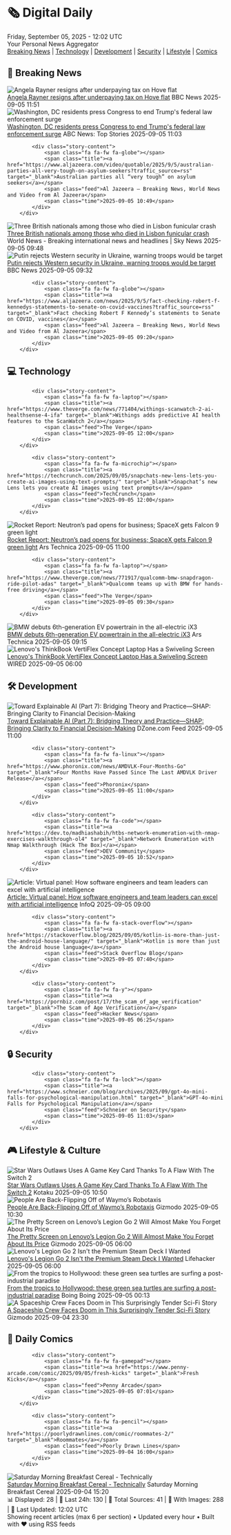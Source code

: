 <!-- Processing 54 RSS feeds at 2025-09-05 12:02:17 UTC -->
<!-- Processing: XKCD -->
<!-- Processing: Saturday Morning Breakfast Cereal -->
<!-- Processing: Penny Arcade -->
<!-- Processing: Garfield -->
<!-- Processing: Questionable Content -->
<!-- Processing: Girl Genius -->
<!-- Processing: CNN Breaking News -->
<!-- Processing: BBC World News -->
<!-- Processing: BBC Breaking News -->
<!-- Processing: Reuters Top News -->
<!-- Processing: Reuters World News -->
<!-- Processing: ABC News Breaking -->
<!-- Processing: Guardian World News -->
<!-- Processing: TechCrunch -->
<!-- Processing: The Verge -->
<!-- Processing: Ars Technica -->
<!-- Processing: Slashdot -->
<!-- Processing: Lobsters Python -->
<!-- Processing: Phoronix Linux News -->
<!-- Processing: DistroWatch -->
<!-- Processing: Linux.com -->
<!-- Processing: Ubuntu Blog -->
<!-- Processing: GitHub Blog -->
<!-- Processing: DZone -->
<!-- Processing: Coding Horror -->
<!-- Processing: Lifehacker -->
<!-- Processing: Gizmodo -->
<!-- Processing: Kotaku -->
<!-- Processing: Boing Boing -->
<!-- Processing: Schneier on Security -->
<!-- Generated 8 new posts out of 30 feeds processed -->
<div class="newspaper-header">
    <h1 class="newspaper-title">🗞️ Digital Daily</h1>
    <div class="newspaper-date">Friday, September 05, 2025 - 12:02 UTC</div>
    <div class="newspaper-subtitle">Your Personal News Aggregator</div>
</div>

<div class="newspaper-nav">
    <a href="#breaking">Breaking News</a> |
    <a href="#tech">Technology</a> |
    <a href="#dev">Development</a> |
    <a href="#security">Security</a> |
    <a href="#lifestyle">Lifestyle</a> |
    <a href="#webcomics">Comics</a>
</div>

<div class="news-section breaking-news" id="breaking">
<h2 class="section-header">🚨 Breaking News</h2>
<div class="stories-container">
<div class="story">
            <img src="https://ichef.bbci.co.uk/ace/standard/240/cpsprodpb/82ab/live/8a7bc150-8a48-11f0-94f4-77b666520245.jpg" alt="Angela Rayner resigns after underpaying tax on Hove flat" class="story-image" loading="lazy" onerror="this.style.display='none'">
            <div class="story-content">
                <span class="fa fa-fw fa-flag"></span>
                <span class="title"><a href="https://www.bbc.com/news/articles/c80gr5emk43o?at_medium=RSS&at_campaign=rss" target="_blank">Angela Rayner resigns after underpaying tax on Hove flat</a></span>
                <span class="feed">BBC News</span>
                <span class="time">2025-09-05 11:51</span>
            </div>
        </div>
<div class="story">
            <img src="https://s.abcnews.com/images/Politics/dc-protest_1757043053956_hpMain_4x3t_384.jpg" alt="Washington, DC residents press Congress to end Trump&#x27;s federal law enforcement surge" class="story-image" loading="lazy" onerror="this.style.display='none'">
            <div class="story-content">
                <span class="fa fa-fw fa-tv"></span>
                <span class="title"><a href="https://abcnews.go.com/Politics/washington-dc-residents-press-congress-end-trumps-federal/story?id=125275192" target="_blank">Washington, DC residents press Congress to end Trump&#x27;s federal law enforcement surge</a></span>
                <span class="feed">ABC News: Top Stories</span>
                <span class="time">2025-09-05 11:03</span>
            </div>
        </div>
<div class="story">
            
            <div class="story-content">
                <span class="fa fa-fw fa-globe"></span>
                <span class="title"><a href="https://www.aljazeera.com/video/quotable/2025/9/5/australian-parties-all-very-tough-on-asylum-seekers?traffic_source=rss" target="_blank">Australian parties all “very tough” on asylum seekers</a></span>
                <span class="feed">Al Jazeera – Breaking News, World News and Video from Al Jazeera</span>
                <span class="time">2025-09-05 10:49</span>
            </div>
        </div>
<div class="story">
            <img src="https://e3.365dm.com/25/04/1920x1080/skynews-breaking-news-breaking_6875336.png?20250820165527" alt="Three British nationals among those who died in Lisbon funicular crash" class="story-image" loading="lazy" onerror="this.style.display='none'">
            <div class="story-content">
                <span class="fa fa-fw fa-satellite"></span>
                <span class="title"><a href="https://news.sky.com/story/three-british-nationals-among-those-who-died-in-lisbon-funicular-crash-13424707" target="_blank">Three British nationals among those who died in Lisbon funicular crash</a></span>
                <span class="feed">World News - Breaking international news and headlines | Sky News</span>
                <span class="time">2025-09-05 09:48</span>
            </div>
        </div>
<div class="story">
            <img src="https://ichef.bbci.co.uk/ace/standard/240/cpsprodpb/f69c/live/b4477700-8a29-11f0-b917-03bcebef22ec.jpg" alt="Putin rejects Western security in Ukraine, warning troops would be target" class="story-image" loading="lazy" onerror="this.style.display='none'">
            <div class="story-content">
                <span class="fa fa-fw fa-earth-americas"></span>
                <span class="title"><a href="https://www.bbc.com/news/articles/czxwl15w2qko?at_medium=RSS&at_campaign=rss" target="_blank">Putin rejects Western security in Ukraine, warning troops would be target</a></span>
                <span class="feed">BBC News</span>
                <span class="time">2025-09-05 09:32</span>
            </div>
        </div>
<div class="story">
            
            <div class="story-content">
                <span class="fa fa-fw fa-globe"></span>
                <span class="title"><a href="https://www.aljazeera.com/news/2025/9/5/fact-checking-robert-f-kennedys-statements-to-senate-on-covid-vaccines?traffic_source=rss" target="_blank">Fact checking Robert F Kennedy’s statements to Senate on COVID, vaccines</a></span>
                <span class="feed">Al Jazeera – Breaking News, World News and Video from Al Jazeera</span>
                <span class="time">2025-09-05 09:20</span>
            </div>
        </div>
</div>
</div>
<div class="news-section tech-news" id="tech">
<h2 class="section-header">💻 Technology</h2>
<div class="stories-container">
<div class="story">
            
            <div class="story-content">
                <span class="fa fa-fw fa-laptop"></span>
                <span class="title"><a href="https://www.theverge.com/news/771404/withings-scanwatch-2-ai-healthsense-4-ifa" target="_blank">Withings adds predictive AI health features to the ScanWatch 2</a></span>
                <span class="feed">The Verge</span>
                <span class="time">2025-09-05 12:00</span>
            </div>
        </div>
<div class="story">
            
            <div class="story-content">
                <span class="fa fa-fw fa-microchip"></span>
                <span class="title"><a href="https://techcrunch.com/2025/09/05/snapchats-new-lens-lets-you-create-ai-images-using-text-prompts/" target="_blank">Snapchat’s new Lens lets you create AI images using text prompts</a></span>
                <span class="feed">TechCrunch</span>
                <span class="time">2025-09-05 12:00</span>
            </div>
        </div>
<div class="story">
            <img src="https://cdn.arstechnica.net/wp-content/uploads/2025/09/Gz7fosCXUAA2Q3I-500x500.jpg" alt="Rocket Report: Neutron’s pad opens for business; SpaceX gets Falcon 9 green light" class="story-image" loading="lazy" onerror="this.style.display='none'">
            <div class="story-content">
                <span class="fa fa-fw fa-cog"></span>
                <span class="title"><a href="https://arstechnica.com/space/2025/09/rocket-report-neutrons-pad-opens-for-business-spacex-gets-falcon-9-green-light/" target="_blank">Rocket Report: Neutron’s pad opens for business; SpaceX gets Falcon 9 green light</a></span>
                <span class="feed">Ars Technica</span>
                <span class="time">2025-09-05 11:00</span>
            </div>
        </div>
<div class="story">
            
            <div class="story-content">
                <span class="fa fa-fw fa-laptop"></span>
                <span class="title"><a href="https://www.theverge.com/news/771917/qualcomm-bmw-snapdragon-ride-pilot-adas" target="_blank">Qualcomm teams up with BMW for hands-free driving</a></span>
                <span class="feed">The Verge</span>
                <span class="time">2025-09-05 09:30</span>
            </div>
        </div>
<div class="story">
            <img src="https://cdn.arstechnica.net/wp-content/uploads/2025/09/FK_BMW_iX3-015_FK12371-500x500.jpg" alt="BMW debuts 6th-generation EV powertrain in the all-electric iX3" class="story-image" loading="lazy" onerror="this.style.display='none'">
            <div class="story-content">
                <span class="fa fa-fw fa-cog"></span>
                <span class="title"><a href="https://arstechnica.com/cars/2025/09/neue-klasse-bmws-tech-filled-ix3-electric-suv-is-unveiled/" target="_blank">BMW debuts 6th-generation EV powertrain in the all-electric iX3</a></span>
                <span class="feed">Ars Technica</span>
                <span class="time">2025-09-05 09:15</span>
            </div>
        </div>
<div class="story">
            <img src="https://media.wired.com/photos/68ba59f10a668e4a20c31c98/master/pass/Lenovo%20ThinkBook%20VertiFlex%20Concept%20SOURCE%20Julian%20Chokkattu(1).jpg" alt="Lenovo&#x27;s ThinkBook VertiFlex Concept Laptop Has a Swiveling Screen" class="story-image" loading="lazy" onerror="this.style.display='none'">
            <div class="story-content">
                <span class="fa fa-fw fa-bolt"></span>
                <span class="title"><a href="https://www.wired.com/story/lenovo-thinkbook-vertiflex-concept-laptop-can-switch-from-landscape-to-portrait/" target="_blank">Lenovo&#x27;s ThinkBook VertiFlex Concept Laptop Has a Swiveling Screen</a></span>
                <span class="feed">WIRED</span>
                <span class="time">2025-09-05 06:00</span>
            </div>
        </div>
</div>
</div>
<div class="news-section dev-news" id="dev">
<h2 class="section-header">🛠️ Development</h2>
<div class="stories-container">
<div class="story">
            <img src="https://dz2cdn1.dzone.com/thumbnail?fid=18599279&w=600" alt="Toward Explainable AI (Part 7): Bridging Theory and Practice—SHAP: Bringing Clarity to Financial Decision-Making" class="story-image" loading="lazy" onerror="this.style.display='none'">
            <div class="story-content">
                <span class="fa fa-fw fa-newspaper"></span>
                <span class="title"><a href="https://dzone.com/articles/explainable-ai-shap-financial-decision-making" target="_blank">Toward Explainable AI (Part 7): Bridging Theory and Practice—SHAP: Bringing Clarity to Financial Decision-Making</a></span>
                <span class="feed">DZone.com Feed</span>
                <span class="time">2025-09-05 11:00</span>
            </div>
        </div>
<div class="story">
            
            <div class="story-content">
                <span class="fa fa-fw fa-linux"></span>
                <span class="title"><a href="https://www.phoronix.com/news/AMDVLK-Four-Months-Go" target="_blank">Four Months Have Passed Since The Last AMDVLK Driver Release</a></span>
                <span class="feed">Phoronix</span>
                <span class="time">2025-09-05 11:00</span>
            </div>
        </div>
<div class="story">
            
            <div class="story-content">
                <span class="fa fa-fw fa-code"></span>
                <span class="title"><a href="https://dev.to/madhiashabih/htbs-network-enumeration-with-nmap-exercises-walkthrough-ol4" target="_blank">Network Enumeration with Nmap Walkthrough (Hack The Box)</a></span>
                <span class="feed">DEV Community</span>
                <span class="time">2025-09-05 10:52</span>
            </div>
        </div>
<div class="story">
            <img src="https://res.infoq.com/articles/software-engineers-excel-AI/en/headerimage/software-engineers-excel-AI-header-1756904662117.jpg" alt="Article: Virtual panel: How software engineers and team leaders can excel with artificial intelligence" class="story-image" loading="lazy" onerror="this.style.display='none'">
            <div class="story-content">
                <span class="fa fa-fw fa-info-circle"></span>
                <span class="title"><a href="https://www.infoq.com/articles/software-engineers-excel-AI/?utm_campaign=infoq_content&utm_source=infoq&utm_medium=feed&utm_term=global" target="_blank">Article: Virtual panel: How software engineers and team leaders can excel with artificial intelligence</a></span>
                <span class="feed">InfoQ</span>
                <span class="time">2025-09-05 09:00</span>
            </div>
        </div>
<div class="story">
            
            <div class="story-content">
                <span class="fa fa-fw fa-stack-overflow"></span>
                <span class="title"><a href="https://stackoverflow.blog/2025/09/05/kotlin-is-more-than-just-the-android-house-language/" target="_blank">Kotlin is more than just the Android house language</a></span>
                <span class="feed">Stack Overflow Blog</span>
                <span class="time">2025-09-05 07:40</span>
            </div>
        </div>
<div class="story">
            
            <div class="story-content">
                <span class="fa fa-fw fa-y"></span>
                <span class="title"><a href="https://pornbiz.com/post/17/the_scam_of_age_verification" target="_blank">The Scam of Age Verification</a></span>
                <span class="feed">Hacker News</span>
                <span class="time">2025-09-05 06:25</span>
            </div>
        </div>
</div>
</div>
<div class="news-section security-news" id="security">
<h2 class="section-header">🔒 Security</h2>
<div class="stories-container">
<div class="story">
            
            <div class="story-content">
                <span class="fa fa-fw fa-lock"></span>
                <span class="title"><a href="https://www.schneier.com/blog/archives/2025/09/gpt-4o-mini-falls-for-psychological-manipulation.html" target="_blank">GPT-4o-mini Falls for Psychological Manipulation</a></span>
                <span class="feed">Schneier on Security</span>
                <span class="time">2025-09-05 11:03</span>
            </div>
        </div>
</div>
</div>
<div class="news-section lifestyle-news" id="lifestyle">
<h2 class="section-header">🎮 Lifestyle & Culture</h2>
<div class="stories-container">
<div class="story">
            <img src="https://kotaku.com/app/uploads/2025/09/outlaws.jpg" alt="Star Wars Outlaws Uses A Game Key Card Thanks To A Flaw With The Switch 2" class="story-image" loading="lazy" onerror="this.style.display='none'">
            <div class="story-content">
                <span class="fa fa-fw fa-gamepad"></span>
                <span class="title"><a href="https://kotaku.com/star-wars-outlaws-switch-2-game-key-card-2000623413" target="_blank">Star Wars Outlaws Uses A Game Key Card Thanks To A Flaw With The Switch 2</a></span>
                <span class="feed">Kotaku</span>
                <span class="time">2025-09-05 10:50</span>
            </div>
        </div>
<div class="story">
            <img src="https://gizmodo.com/app/uploads/2025/09/waym-sf.jpg" alt="People Are Back-Flipping Off of Waymo’s Robotaxis" class="story-image" loading="lazy" onerror="this.style.display='none'">
            <div class="story-content">
                <span class="fa fa-fw fa-computer"></span>
                <span class="title"><a href="https://gizmodo.com/waymo-san-francisco-2000653614" target="_blank">People Are Back-Flipping Off of Waymo’s Robotaxis</a></span>
                <span class="feed">Gizmodo</span>
                <span class="time">2025-09-05 10:30</span>
            </div>
        </div>
<div class="story">
            <img src="https://gizmodo.com/app/uploads/2025/08/Lenovo-Legion-Go-2-Handheld-1.jpg" alt="The Pretty Screen on Lenovo’s Legion Go 2 Will Almost Make You Forget About Its Price" class="story-image" loading="lazy" onerror="this.style.display='none'">
            <div class="story-content">
                <span class="fa fa-fw fa-computer"></span>
                <span class="title"><a href="https://gizmodo.com/the-pretty-screen-on-lenovos-legion-go-2-will-almost-make-you-forget-about-its-price-2000649925" target="_blank">The Pretty Screen on Lenovo’s Legion Go 2 Will Almost Make You Forget About Its Price</a></span>
                <span class="feed">Gizmodo</span>
                <span class="time">2025-09-05 06:00</span>
            </div>
        </div>
<div class="story">
            <img src="https://lifehacker.com/imagery/articles/01K4B320Q9S7JGQHBMXJ1FVVNK/hero-image.jpg" alt="Lenovo&#x27;s Legion Go 2 Isn&#x27;t the Premium Steam Deck I Wanted" class="story-image" loading="lazy" onerror="this.style.display='none'">
            <div class="story-content">
                <span class="fa fa-fw fa-life-ring"></span>
                <span class="title"><a href="https://lifehacker.com/tech/the-legion-go-2-is-a-switch-2-for-rich-kids?utm_medium=RSS" target="_blank">Lenovo&#x27;s Legion Go 2 Isn&#x27;t the Premium Steam Deck I Wanted</a></span>
                <span class="feed">Lifehacker</span>
                <span class="time">2025-09-05 06:00</span>
            </div>
        </div>
<div class="story">
            <img src="https://i0.wp.com/boingboing.net/wp-content/uploads/2025/09/shutterstock_2501980883.jpg?fit=1200%2C800&amp;quality=60&amp;ssl=1" alt="From the tropics to Hollywood: these green sea turtles are surfing a post-industrial paradise" class="story-image" loading="lazy" onerror="this.style.display='none'">
            <div class="story-content">
                <span class="fa fa-fw fa-arrow-right"></span>
                <span class="title"><a href="https://boingboing.net/2025/09/04/from-the-tropics-to-hollywood-these-green-sea-turtles-are-surfing-a-post-industrial-paradise.html" target="_blank">From the tropics to Hollywood: these green sea turtles are surfing a post-industrial paradise</a></span>
                <span class="feed">Boing Boing</span>
                <span class="time">2025-09-05 00:13</span>
            </div>
        </div>
<div class="story">
            <img src="https://gizmodo.com/app/uploads/2025/09/Sept2025_Lightspeed_io9.jpg" alt="A Spaceship Crew Faces Doom in This Surprisingly Tender Sci-Fi Story" class="story-image" loading="lazy" onerror="this.style.display='none'">
            <div class="story-content">
                <span class="fa fa-fw fa-computer"></span>
                <span class="title"><a href="https://gizmodo.com/a-spaceship-crew-faces-doom-in-this-surprisingly-tender-sci-fi-story-2000653167" target="_blank">A Spaceship Crew Faces Doom in This Surprisingly Tender Sci-Fi Story</a></span>
                <span class="feed">Gizmodo</span>
                <span class="time">2025-09-04 23:30</span>
            </div>
        </div>
</div>
</div>
<div class="news-section webcomics-section" id="webcomics">
<h2 class="section-header">🎨 Daily Comics</h2>
<div class="stories-container">
<div class="story">
            
            <div class="story-content">
                <span class="fa fa-fw fa-gamepad"></span>
                <span class="title"><a href="https://www.penny-arcade.com/comic/2025/09/05/fresh-kicks" target="_blank">Fresh Kicks</a></span>
                <span class="feed">Penny Arcade</span>
                <span class="time">2025-09-05 07:01</span>
            </div>
        </div>
<div class="story">
            
            <div class="story-content">
                <span class="fa fa-fw fa-pencil"></span>
                <span class="title"><a href="https://poorlydrawnlines.com/comic/roommates-2/" target="_blank">Roommates</a></span>
                <span class="feed">Poorly Drawn Lines</span>
                <span class="time">2025-09-04 16:00</span>
            </div>
        </div>
<div class="story">
            <img src="https://www.smbc-comics.com/comics/1756846973-20250904.png" alt="Saturday Morning Breakfast Cereal - Technically" class="story-image" loading="lazy" onerror="this.style.display='none'">
            <div class="story-content">
                <span class="fa fa-fw fa-smile"></span>
                <span class="title"><a href="https://www.smbc-comics.com/comic/technically" target="_blank">Saturday Morning Breakfast Cereal - Technically</a></span>
                <span class="feed">Saturday Morning Breakfast Cereal</span>
                <span class="time">2025-09-04 15:20</span>
            </div>
        </div>
</div>
</div>

<div class="newspaper-footer">
    <div class="stats">
        📊 Displayed: 28 | 📅 Last 24h: 130 | 📡 Total Sources: 41 | 📸 With Images: 288 |
        🔄 Last Updated: 12:02 UTC
    </div>
    <div class="footer-note">
        Showing recent articles (max 6 per section) • Updated every hour • Built with ❤️ using RSS feeds
    </div>
</div>
